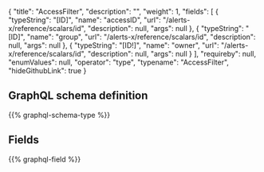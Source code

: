 {
  "title": "AccessFilter",
  "description": "",
  "weight": 1,
  "fields": [
    {
      "typeString": "[ID]",
      "name": "accessID",
      "url": "/alerts-x/reference/scalars/id",
      "description": null,
      "args": null
    },
    {
      "typeString": "[ID]",
      "name": "group",
      "url": "/alerts-x/reference/scalars/id",
      "description": null,
      "args": null
    },
    {
      "typeString": "[ID!]",
      "name": "owner",
      "url": "/alerts-x/reference/scalars/id",
      "description": null,
      "args": null
    }
  ],
  "requireby": null,
  "enumValues": null,
  "operator": "type",
  "typename": "AccessFilter",
  "hideGithubLink": true
}
## GraphQL schema definition

{{% graphql-schema-type %}}

## Fields

{{% graphql-field %}}
